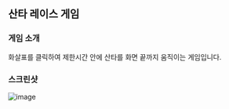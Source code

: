 ## 산타 레이스 게임

### 게임 소개

화살표를 클릭하여 제한시간 안에 산타를 화면 끝까지 움직이는 게임입니다.

### 스크린샷

![image](https://user-images.githubusercontent.com/67956068/92988952-450ac300-f50b-11ea-9770-1c33a9dedff3.png)
